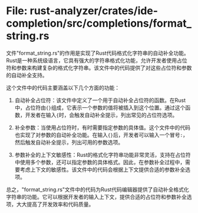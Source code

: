 # File: rust-analyzer/crates/ide-completion/src/completions/format_string.rs

文件"format_string.rs"的作用是实现了Rust代码格式化字符串的自动补全功能。Rust是一种系统级语言，它具有强大的字符串格式化功能，允许开发者使用占位符和参数来构建复杂的格式化字符串。该文件中的代码提供了对这些占位符和参数的自动补全支持。

这个文件中的代码主要涵盖以下几个方面的功能：

1. 自动补全占位符：该文件中定义了一个用于自动补全占位符的函数。在Rust中，占位符由`{}`组成，它表示一个参数的值将被插入到这个位置。通过这个函数，开发者在输入`{`时，会触发自动补全提示，列出常见的占位符选项。

2. 补全参数：当使用占位符时，有时需要指定参数的具体值。这个文件中的代码也实现了对参数的自动补全功能。在输入`{}`后，开发者可以输入一个冒号`:`，然后触发自动补全提示，列出可用的参数选项。

3. 参数补全的上下文敏感性：Rust的格式化字符串功能非常灵活，支持在占位符中使用多个参数，还可以指定参数的具体格式。因此，在参数补全过程中，需要考虑上下文的敏感性。该文件中的代码会根据上下文提供合适的参数补全选项。

总之，"format_string.rs"文件中的代码为Rust代码编辑器提供了自动补全格式化字符串的功能。它可以根据开发者的输入上下文，提供合适的占位符和参数补全选项，大大提高了开发效率和代码质量。

